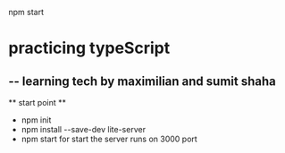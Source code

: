 npm start
# practicing typeScript
-- learning tech by maximilian and sumit shaha
---
** start point  ** 

- npm init
- npm install --save-dev lite-server
- npm start for start the server runs on 3000 port  

